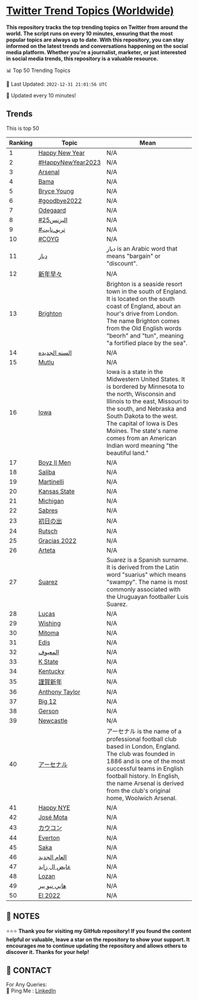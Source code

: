 [Twitter Trend Topics (Worldwide)](https://github.com/ErcinDedeoglu/Twitter-Trend-Topics)
==========

**This repository tracks the top trending topics on Twitter from around the world. 
The script runs on every 10 minutes, ensuring that the most popular topics are always up to date. 
With this repository, you can stay informed on the latest trends and conversations happening on the social media platform. 
Whether you're a journalist, marketer, or just interested in social media trends, this repository is a valuable resource.**


📊 Top 50 Trending Topics

📆 Last Updated: `2022-12-31 21:01:56 UTC`

🔧 Updated every 10 minutes!


## Trends

This is top 50

| Ranking | Topic | Mean |
| ------- | ------------ | ------------ |
| 1 | [Happy New Year](http://twitter.com/search?q=Happy+New+Year) | N/A |
| 2 | [#HappyNewYear2023](http://twitter.com/search?q=%23HappyNewYear2023) | N/A |
| 3 | [Arsenal](http://twitter.com/search?q=Arsenal) | N/A |
| 4 | [Bama](http://twitter.com/search?q=Bama) | N/A |
| 5 | [Bryce Young](http://twitter.com/search?q=Bryce+Young) | N/A |
| 6 | [#goodbye2022](http://twitter.com/search?q=%23goodbye2022) | N/A |
| 7 | [Odegaard](http://twitter.com/search?q=Odegaard) | N/A |
| 8 | [#البزنس25](http://twitter.com/search?q=%23%d8%a7%d9%84%d8%a8%d8%b2%d9%86%d8%b325) | N/A |
| 9 | [#تريو_نايت](http://twitter.com/search?q=%23%d8%aa%d8%b1%d9%8a%d9%88_%d9%86%d8%a7%d9%8a%d8%aa) | N/A |
| 10 | [#COYG](http://twitter.com/search?q=%23COYG) | N/A |
| 11 | [دياز](http://twitter.com/search?q=%d8%af%d9%8a%d8%a7%d8%b2) | دياز is an Arabic word that means "bargain" or "discount". |
| 12 | [新年早々](http://twitter.com/search?q=%e6%96%b0%e5%b9%b4%e6%97%a9%e3%80%85) | N/A |
| 13 | [Brighton](http://twitter.com/search?q=Brighton) | Brighton is a seaside resort town in the south of England. It is located on the south coast of England, about an hour's drive from London. The name Brighton comes from the Old English words "beorh" and "tun", meaning "a fortified place by the sea". |
| 14 | [السنه الجديده](http://twitter.com/search?q=%d8%a7%d9%84%d8%b3%d9%86%d9%87+%d8%a7%d9%84%d8%ac%d8%af%d9%8a%d8%af%d9%87) | N/A |
| 15 | [Mutlu](http://twitter.com/search?q=Mutlu) | N/A |
| 16 | [Iowa](http://twitter.com/search?q=Iowa) | Iowa is a state in the Midwestern United States. It is bordered by Minnesota to the north, Wisconsin and Illinois to the east, Missouri to the south, and Nebraska and South Dakota to the west. The capital of Iowa is Des Moines. The state's name comes from an American Indian word meaning "the beautiful land." |
| 17 | [Boyz II Men](http://twitter.com/search?q=Boyz+II+Men) | N/A |
| 18 | [Saliba](http://twitter.com/search?q=Saliba) | N/A |
| 19 | [Martinelli](http://twitter.com/search?q=Martinelli) | N/A |
| 20 | [Kansas State](http://twitter.com/search?q=Kansas+State) | N/A |
| 21 | [Michigan](http://twitter.com/search?q=Michigan) | N/A |
| 22 | [Sabres](http://twitter.com/search?q=Sabres) | N/A |
| 23 | [初日の出](http://twitter.com/search?q=%e5%88%9d%e6%97%a5%e3%81%ae%e5%87%ba) | N/A |
| 24 | [Rutsch](http://twitter.com/search?q=Rutsch) | N/A |
| 25 | [Gracias 2022](http://twitter.com/search?q=Gracias+2022) | N/A |
| 26 | [Arteta](http://twitter.com/search?q=Arteta) | N/A |
| 27 | [Suarez](http://twitter.com/search?q=Suarez) | Suarez is a Spanish surname. It is derived from the Latin word "suarius" which means "swampy". The name is most commonly associated with the Uruguayan footballer Luis Suarez. |
| 28 | [Lucas](http://twitter.com/search?q=Lucas) | N/A |
| 29 | [Wishing](http://twitter.com/search?q=Wishing) | N/A |
| 30 | [Mitoma](http://twitter.com/search?q=Mitoma) | N/A |
| 31 | [Edis](http://twitter.com/search?q=Edis) | N/A |
| 32 | [المعيوف](http://twitter.com/search?q=%d8%a7%d9%84%d9%85%d8%b9%d9%8a%d9%88%d9%81) | N/A |
| 33 | [K State](http://twitter.com/search?q=K+State) | N/A |
| 34 | [Kentucky](http://twitter.com/search?q=Kentucky) | N/A |
| 35 | [謹賀新年](http://twitter.com/search?q=%e8%ac%b9%e8%b3%80%e6%96%b0%e5%b9%b4) | N/A |
| 36 | [Anthony Taylor](http://twitter.com/search?q=Anthony+Taylor) | N/A |
| 37 | [Big 12](http://twitter.com/search?q=Big+12) | N/A |
| 38 | [Gerson](http://twitter.com/search?q=Gerson) | N/A |
| 39 | [Newcastle](http://twitter.com/search?q=Newcastle) | N/A |
| 40 | [アーセナル](http://twitter.com/search?q=%e3%82%a2%e3%83%bc%e3%82%bb%e3%83%8a%e3%83%ab) | アーセナル is the name of a professional football club based in London, England. The club was founded in 1886 and is one of the most successful teams in English football history. In English, the name Arsenal is derived from the club's original home, Woolwich Arsenal. |
| 41 | [Happy NYE](http://twitter.com/search?q=Happy+NYE) | N/A |
| 42 | [José Mota](http://twitter.com/search?q=Jos%c3%a9+Mota) | N/A |
| 43 | [カウコン](http://twitter.com/search?q=%e3%82%ab%e3%82%a6%e3%82%b3%e3%83%b3) | N/A |
| 44 | [Everton](http://twitter.com/search?q=Everton) | N/A |
| 45 | [Saka](http://twitter.com/search?q=Saka) | N/A |
| 46 | [العام الجديد](http://twitter.com/search?q=%d8%a7%d9%84%d8%b9%d8%a7%d9%85+%d8%a7%d9%84%d8%ac%d8%af%d9%8a%d8%af) | N/A |
| 47 | [عايض ال زايد](http://twitter.com/search?q=%d8%b9%d8%a7%d9%8a%d8%b6+%d8%a7%d9%84+%d8%b2%d8%a7%d9%8a%d8%af) | N/A |
| 48 | [Lozan](http://twitter.com/search?q=Lozan) | N/A |
| 49 | [هابي نيو يير](http://twitter.com/search?q=%d9%87%d8%a7%d8%a8%d9%8a+%d9%86%d9%8a%d9%88+%d9%8a%d9%8a%d8%b1) | N/A |
| 50 | [El 2022](http://twitter.com/search?q=El+2022) | N/A |




## 📝 NOTES

⭐⭐⭐ **Thank you for visiting my GitHub repository! If you found the content helpful or valuable, leave a star on the repository to show your support. It encourages me to continue updating the repository and allows others to discover it. Thanks for your help!**

## 📨 CONTACT

 For Any Queries:  
            🏓 Ping Me : [LinkedIn](https://www.linkedin.com/in/ercindedeoglu/)